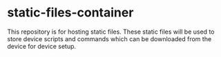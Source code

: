 # static-files-container
This repository is for hosting static files. These static files will be used to store device scripts and commands which can be downloaded from the device for device setup.
